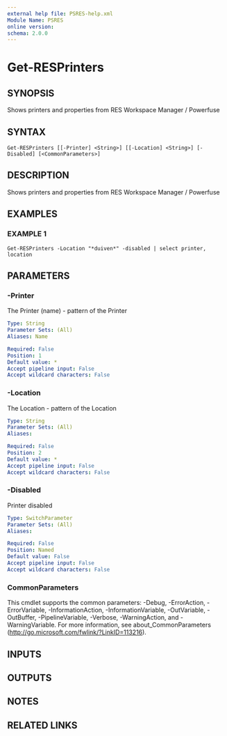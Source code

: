 ```yaml
---
external help file: PSRES-help.xml
Module Name: PSRES
online version:
schema: 2.0.0
---
```


# Get-RESPrinters

## SYNOPSIS
Shows printers and properties from RES Workspace Manager / Powerfuse

## SYNTAX

```
Get-RESPrinters [[-Printer] <String>] [[-Location] <String>] [-Disabled] [<CommonParameters>]
```

## DESCRIPTION
Shows printers and properties from RES Workspace Manager / Powerfuse

## EXAMPLES

### EXAMPLE 1
```
Get-RESPrinters -Location "*duiven*" -disabled | select printer, location
```

## PARAMETERS

### -Printer
The Printer (name) - pattern of the Printer

```yaml
Type: String
Parameter Sets: (All)
Aliases: Name

Required: False
Position: 1
Default value: *
Accept pipeline input: False
Accept wildcard characters: False
```

### -Location
The Location - pattern of the Location

```yaml
Type: String
Parameter Sets: (All)
Aliases:

Required: False
Position: 2
Default value: *
Accept pipeline input: False
Accept wildcard characters: False
```

### -Disabled
Printer disabled

```yaml
Type: SwitchParameter
Parameter Sets: (All)
Aliases:

Required: False
Position: Named
Default value: False
Accept pipeline input: False
Accept wildcard characters: False
```

### CommonParameters
This cmdlet supports the common parameters: -Debug, -ErrorAction, -ErrorVariable, -InformationAction, -InformationVariable, -OutVariable, -OutBuffer, -PipelineVariable, -Verbose, -WarningAction, and -WarningVariable. For more information, see about_CommonParameters (http://go.microsoft.com/fwlink/?LinkID=113216).

## INPUTS

## OUTPUTS

## NOTES

## RELATED LINKS
